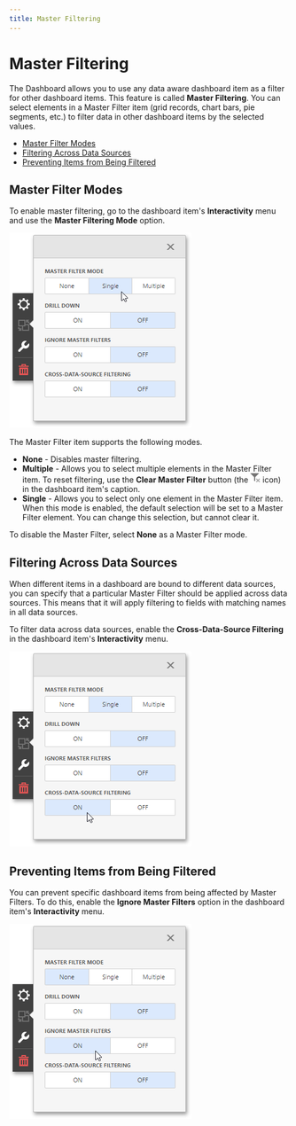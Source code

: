 ```yaml
---
title: Master Filtering
---
```

# Master Filtering
The Dashboard allows you to use any data aware dashboard item as a filter for other dashboard items. This feature is called **Master Filtering**. You can select elements in a Master Filter item (grid records, chart bars, pie segments, etc.) to filter data in other dashboard items by the selected values.
* [Master Filter Modes](#modes)
* [Filtering Across Data Sources](#across)
* [Preventing Items from Being Filtered](#ignore)

## <a name="modes"/>Master Filter Modes
To enable master filtering, go to the dashboard item's **Interactivity** menu and use the **Master Filtering Mode** option.

![wdd-master-filter-single](../../../images/Img124780.png)

The Master Filter item supports the following modes.
* **None** - Disables master filtering.
* **Multiple** - Allows you to select multiple elements in the Master Filter item. To reset filtering, use the **Clear Master Filter** button (the ![wdd-master-filtering-icon](../../../images/Img125072.png) icon) in the dashboard item's caption.
* **Single** - Allows you to select only one element in the Master Filter item. When this mode is enabled, the default selection will be set to a Master Filter element. You can change this selection, but cannot clear it.

To disable the Master Filter, select **None** as a Master Filter mode.

## <a name="across"/>Filtering Across Data Sources
When different items in a dashboard are bound to different data sources, you can specify that a particular Master Filter should be applied across data sources. This means that it will apply filtering to fields with matching names in all data sources.

To filter data across data sources, enable the **Cross-Data-Source Filtering** in the dashboard item's **Interactivity** menu.

![wdd-master-filter-cross-data-source](../../../images/Img124783.png)

## <a name="ignore"/>Preventing Items from Being Filtered
You can prevent specific dashboard items from being affected by Master Filters. To do this, enable the **Ignore Master Filters** option in the dashboard item's **Interactivity** menu.

![wdd-master-filter-ignore](../../../images/Img124782.png)
